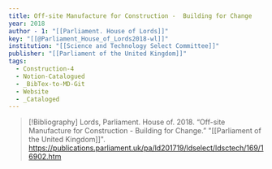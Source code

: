 ```yaml
---
title: Off-site Manufacture for Construction -  Building for Change
year: 2018
author - 1: "[[Parliament. House of Lords]]"
key: "[[@Parliament_House_of_Lords2018-wl]]"
institution: "[[Science and Technology Select Committee]]"
publisher: "[[Parliament of the United Kingdom]]"
tags:
  - Construction-4
  - Notion-Catalogued
  - _BibTex-to-MD-Git
  - Website
  - _Cataloged
---
```


> [!Bibliography]
> Lords, Parliament. House of. 2018. “Off-site Manufacture for Construction -  Building for Change.” "[[Parliament of the United Kingdom]]". https://publications.parliament.uk/pa/ld201719/ldselect/ldsctech/169/16902.htm